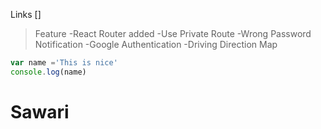 Links
[]
> Feature
-React Router added
-Use Private Route
-Wrong Password Notification
-Google Authentication
-Driving Direction Map

```javascript
var name ='This is nice'
console.log(name)
```
# Sawari